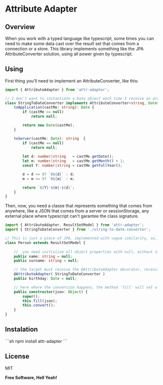 # Attribute Adapter

Overview
----
When you work with a typed language like typescript, some times you can need to make some data cast over the result set that comes from a connection or a store. This library implements something like the JPA AttributeConverter solution, using all power given by typescript.

Using
----
First thing you'll need to implement an AttributeConverter, like this:

```typescript
import { AttributeAdapter } from 'attr-adapter';

// I don't want to instantiate a Date object each time I receive an attribute with a date value.
class StringToDateConverter implements AttributeConverter<string, Date> {
    toApplication(castMe: string): Date {
        if (castMe == null)
            return null;

        return new Date(castMe);
    }

    toServer(castMe: Date): string  {
        if (castMe == null)
            return null;
        
        let d: number|string   = castMe.getDate();
        let m: number|string   = castMe.getMonth() + 1;
        const Y: number|string = castMe.getFullYear();

        d = d <= 9? `0${d}` : d;
        m = m <= 9? `0${m}` : m;

        return `${Y}-${m}-${d}`;
    }
}
```

Then, now, you need a classe that represents something that comes from anywhere, like a JSON that comes from a server or sessionStorage, any external place where typescript can't garantee the class signature.

```typescript
import { AttributeAdapter, ResultSetModel } from 'attr-adapter';
import { StringToDateConverter } from './string-to-date.converter';

// This is just a piece of JPA, implemented with vague similarity, so, this is not an @Entity, but just a resultset of wherever that comes from wherever
class Person extends ResultSetModel {
 
    //  you need initialize all object properties with null, without it, the class will not know the properties names because it will be not created in javascript on the transpilation
    public name: string = null;
    public surname: string = null;

    // the target must receive the @AttributeAdapter decorator, receiving your class as argument 
    @AttributeAdapter( StringToDateConverter )
    public birthday: Date = null;

    // here where the conversion happens, the method 'fill' will set a json resource in the class, the 'convert' will call the converters in the class metadata and make the convertion
    public constructor(json: Object) {
        super();
        this.fill(json);
        this.convert();
    }
}
```

Instalation
----
´´´sh
npm install attr-adapter
´´´

License
----

MIT


**Free Software, Hell Yeah!**